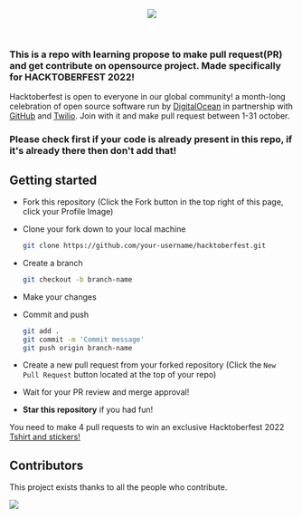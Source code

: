 <p align="center">
  <img src="https://hacktoberfestswaglist.com/img/Hfest-Logo-2-Color-Manga.png">
</p><br>

### This is a repo with learning propose to make pull request(PR) and get contribute on opensource project. Made specifically for HACKTOBERFEST 2022!  

Hacktoberfest is open to everyone in our global community! a month-long celebration of open source software run by <a href="https://www.digitalocean.com/">DigitalOcean</a> in partnership with <a href="https://github.com/">GitHub</a> and <a href="https://www.twilio.com/">Twilio</a>. Join with it and make pull request between 1-31 october.

### Please check first if your code is already present in this repo, if it's already there then don't add that!

## Getting started

* Fork this repository (Click the Fork button in the top right of this page, click your Profile Image)
* Clone your fork down to your local machine

    ```sh
    git clone https://github.com/your-username/hacktoberfest.git
    ```

* Create a branch

    ```sh
    git checkout -b branch-name
    ```

* Make your changes
* Commit and push

    ```sh
    git add .
    git commit -m 'Commit message'
    git push origin branch-name
    ```

* Create a new pull request from your forked repository (Click the `New Pull Request` button located at the top of your repo)
* Wait for your PR review and merge approval!
* __Star this repository__ if you had fun!

You need to make 4 pull requests to win an exclusive Hacktoberfest 2022 <a href="https://hacktoberfestswaglist.com/"> Tshirt and stickers! </a>

## Contributors

This project exists thanks to all the people who contribute.

[![](https://contributors-img.web.app/image?repo=N1ght420/hacktoberfest)](https://github.com/N1ght420/hacktoberfest/graphs/contributors)
